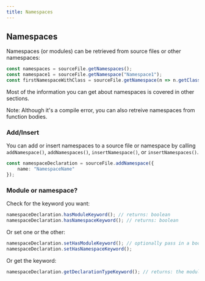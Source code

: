 ```yaml
---
title: Namespaces
---
```


## Namespaces

Namespaces (or modules) can be retrieved from source files or other namespaces:

```typescript
const namespaces = sourceFile.getNamespaces();
const namespace1 = sourceFile.getNamespace("Namespace1");
const firstNamespaceWithClass = sourceFile.getNamespace(n => n.getClasses().length > 0);
```

Most of the information you can get about namespaces is covered in other sections.

Note: Although it's a compile error, you can also retreive namespaces from function bodies.

### Add/Insert

You can add or insert namespaces to a source file or namespace by calling `addNamespace()`, `addNamespaces()`, `insertNamespace()`, or `insertNamespaces()`.

```typescript
const namespaceDeclaration = sourceFile.addNamespace({
    name: "NamespaceName"
});
```

### Module or namespace?

Check for the keyword you want:

```typescript
namespaceDeclaration.hasModuleKeyword(); // returns: boolean
namespaceDeclaration.hasNamespaceKeyword(); // returns: boolean
```

Or set one or the other:

```typescript
namespaceDeclaration.setHasModuleKeyword(); // optionally pass in a boolean
namespaceDeclaration.setHasNamespaceKeyword();
```

Or get the keyword:

```typescript
namespaceDeclaration.getDeclarationTypeKeyword(); // returns: the module or namespace keyword
```

